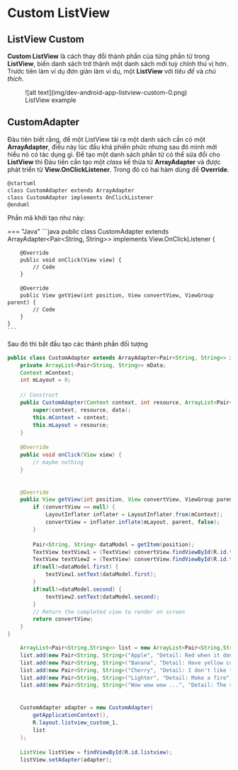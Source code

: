# Custom ListView

## ListView Custom

__Custom ListView__ là cách thay đổi thành phần của từng phần tử trong __ListView__, biến danh sách trở thành một danh sách mới tuỳ chỉnh thú vị hơn. Trước tiên làm ví dụ đơn giản làm ví dụ, một __ListView__ với _tiêu đề_ và _chú thích_.

<figure markdown="span">
    ![alt text](img/dev-android-app-listview-custom-0.png)
    <figcaption>ListView example</figcaption>
</figure>

## CustomAdapter

Đàu tiên biết rằng, để một ListView tải ra một danh sách cần có một __ArrayAdapter__, điều này lúc đầu khá phiền phức nhưng sau đó mình mới hiểu nó có tác dụng gì. Để tạo một danh sách phần tử có thể sửa đổi cho __ListView__ thì
Đàu tiên cần tạo một _class_ kế thừa từ __ArrayAdapter__ và được phát triển từ __View.OnClickListener__. Trong đó có hai hàm dùng để __Override__.

```puml
@startuml
class CustomAdapter extends ArrayAdapter
class CustomAdapter implements OnClickListener
@enduml
```
Phần mã khởi tạo như này:

=== "Java"
    ```java
    public class CustomAdapter extends ArrayAdapter<Pair<String, String>> implements View.OnClickListener {

        @Override
        public void onClick(View view) {
            // Code
        }

        @Override
        public View getView(int position, View convertView, ViewGroup parent) {
            // Code
        }
    }
    ```

Sau đó thì bắt đầu tạo các thành phần đối tượng 

```java
public class CustomAdapter extends ArrayAdapter<Pair<String, String>> implements View.OnClickListener {
    private ArrayList<Pair<String, String>> mData;
    Context mContext;
    int mLayout = 0;

    // Construct
    public CustomAdapter(Context context, int resource, ArrayList<Pair<String,String>> data) {
        super(context, resource, data);
        this.mContext = context;
        this.mLayout = resource;
    }

    @Override
    public void onClick(View view) {
        // maybe nothing
    }


    @Override
    public View getView(int position, View convertView, ViewGroup parent) {
        if (convertView == null) {
            LayoutInflater inflater = LayoutInflater.from(mContext);
            convertView = inflater.inflate(mLayout, parent, false);
        }

        Pair<String, String> dataModel = getItem(position);
        TextView textView1 = (TextView) convertView.findViewById(R.id.text1);
        TextView textView2 = (TextView) convertView.findViewById(R.id.text2);
        if(null!=dataModel.first) {
            textView1.setText(dataModel.first);
        }
        if(null!=dataModel.second) {
            textView2.setText(dataModel.second);
        }
        // Return the completed view to render on screen
        return convertView;
    }
}
```

```java
    ArrayList<Pair<String,String>> list = new ArrayList<Pair<String,String>>();
    list.add(new Pair<String, String>("Apple", "Detail: Red when it done"));
    list.add(new Pair<String, String>("Banana", "Detail: Have yellow color when done"));
    list.add(new Pair<String, String>("Cherry", "Detail: I don't like this fruit"));
    list.add(new Pair<String, String>("Lighter", "Detail: Make a fire"));
    list.add(new Pair<String, String>("Wow wow wow ...", "Detail: The sound"));


    CustomAdapter adapter = new CustomAdapter(
        getApplicationContext(),
        R.layout.listview_custom_1,
        list
    );

    ListView listView = findViewById(R.id.listview);
    listView.setAdapter(adapter);
```